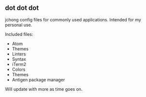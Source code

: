 ## dot dot dot
jchong config files for commonly used applications. Intended for my personal use.

Included files:
* Atom
 * Themes
 * Linters
 * Syntax
* iTerm2
 * Colors
 * Themes
 * Antigen package manager


Will update with more as time goes on.

